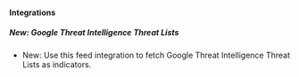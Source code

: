 
#### Integrations

##### New: Google Threat Intelligence Threat Lists

- New: Use this feed integration to fetch Google Threat Intelligence Threat Lists as indicators.
